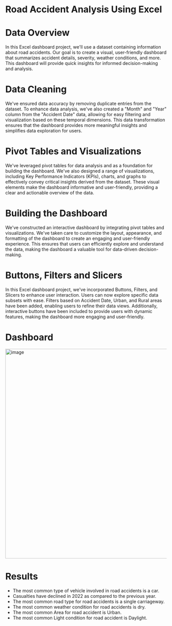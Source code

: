# Road Accident Analysis Using Excel
# Data Overview
In this Excel dashboard project, we'll use a dataset containing information about road accidents. Our goal is to create a visual, user-friendly dashboard that summarizes accident details, severity, weather conditions, and more. This dashboard will provide quick insights for informed decision-making and analysis.

# Data Cleaning
We've ensured data accuracy by removing duplicate entries from the dataset. To enhance data analysis, we've also created a "Month" and "Year" column from the "Accident Date" data, allowing for easy filtering and visualization based on these temporal dimensions. This data transformation ensures that the dashboard provides more meaningful insights and simplifies data exploration for users.

# Pivot Tables and Visualizations
We've leveraged pivot tables for data analysis and as a foundation for building the dashboard. We've also designed a range of visualizations, including Key Performance Indicators (KPIs), charts, and graphs to effectively convey critical insights derived from the dataset. These visual elements make the dashboard informative and user-friendly, providing a clear and actionable overview of the data.

# Building the Dashboard
We've constructed an interactive dashboard by integrating pivot tables and visualizations. We've taken care to customize the layout, appearance, and formatting of the dashboard to create an engaging and user-friendly experience. This ensures that users can efficiently explore and understand the data, making the dashboard a valuable tool for data-driven decision-making.

# Buttons, Filters and Slicers
In this Excel dashboard project, we've incorporated Buttons, Filters, and Slicers to enhance user interaction. Users can now explore specific data subsets with ease. Filters based on Accident Date, Urban, and Rural areas have been added, enabling users to refine their data views. Additionally, interactive buttons have been included to provide users with dynamic features, making the dashboard more engaging and user-friendly.

# Dashboard
<img width="656" alt="image" src="https://github.com/jaseel342/Road_Accident_Analysis_Using_Excel/assets/135998004/268c269e-ba61-43d1-84c9-2159098b738e">

# Results
* The most common type of vehicle involved in road accidents is a car.
* Casualties have declined in 2022 as compared to the previous year.
* The most common road type for road accidents is a single carriageway.
* The most common weather condition for road accidents is dry.
* The most common Area for road accident is Urban.
* The most common Light condition for road accident is Daylight.
